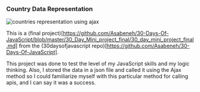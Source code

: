 ### Country Data Representation

![countries representation using ajax](https://user-images.githubusercontent.com/108290182/194126373-69afb626-20d7-4e63-8488-9516f4d64bba.PNG)

This is a (final project)[https://github.com/Asabeneh/30-Days-Of-JavaScript/blob/master/30_Day_Mini_project_final/30_day_mini_project_final.md] from the (30daysofjavascript repo)[https://github.com/Asabeneh/30-Days-Of-JavaScript].

This project was done to test the level of my JavaScript skills and my logic thinking. Also, I stored the data in a json file and called it using the Ajax method so I could familiarize myself with this particular method for calling apis, and I can say it was a success.
